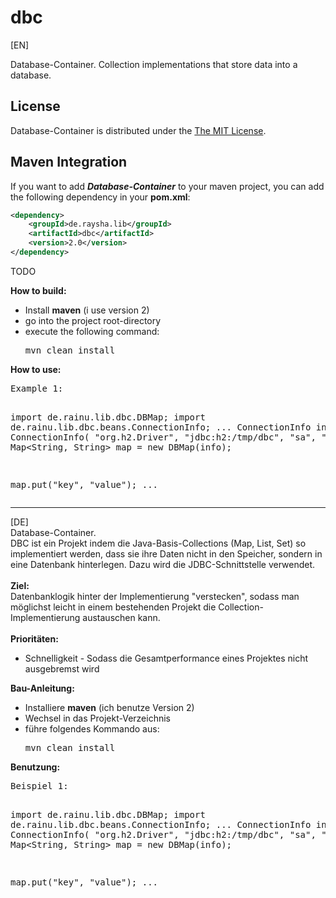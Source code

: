 dbc
===
<a name="en">[EN]</a>

Database-Container. Collection implementations that store data into a database.

License
-------

Database-Container is distributed under the [The MIT License](http://opensource.org/licenses/MIT).

Maven Integration
--------

If you want to add ___Database-Container___ to your maven project, you can add the following dependency in your __pom.xml__:

```xml
<dependency>
	<groupId>de.raysha.lib</groupId>
	<artifactId>dbc</artifactId>
	<version>2.0</version>
</dependency>
```


TODO

<b>How to build:</b>
<ul>
  <li>Install <b>maven</b> (i use version 2)</li>
  <li>go into the project root-directory</li>
  <li>
    execute the following command:
    <pre>mvn clean install</pre>
  </li>
</ul>
<b>How to use:</b>
<pre>
Example 1:

import de.rainu.lib.dbc.DBMap;
import de.rainu.lib.dbc.beans.ConnectionInfo;
...
ConnectionInfo info = new ConnectionInfo(
  "org.h2.Driver", "jdbc:h2:/tmp/dbc", "sa", "");
Map<String, String> map = new DBMap(info);

map.put("key", "value");
...
</pre>

<hr />
<a name="de">[DE]</a><br />
Database-Container.<br />
DBC ist ein Projekt indem die Java-Basis-Collections (Map, List, Set) so implementiert werden, dass sie ihre Daten nicht in den Speicher, sondern in eine Datenbank hinterlegen. Dazu wird die JDBC-Schnittstelle verwendet. 
<br /><br />
<b>Ziel:</b><br />
Datenbanklogik hinter der Implementierung "verstecken", sodass man möglichst leicht in einem bestehenden Projekt die Collection-Implementierung austauschen kann.
<br /><br />
<b>Prioritäten:</b>
<ul>
<li>Schnelligkeit - Sodass die Gesamtperformance eines Projektes nicht ausgebremst wird</li>
</ul>
<b>Bau-Anleitung:</b>
<ul>
  <li>Installiere <b>maven</b> (ich benutze Version 2)</li>
  <li>Wechsel in das Projekt-Verzeichnis</li>
  <li>
    führe folgendes Kommando aus:
    <pre>mvn clean install</pre>
  </li>
</ul>
<b>Benutzung:</b>
<pre>
Beispiel 1:

import de.rainu.lib.dbc.DBMap;
import de.rainu.lib.dbc.beans.ConnectionInfo;
...
ConnectionInfo info = new ConnectionInfo(
  "org.h2.Driver", "jdbc:h2:/tmp/dbc", "sa", "");
Map<String, String> map = new DBMap(info);

map.put("key", "value");
...
</pre>
